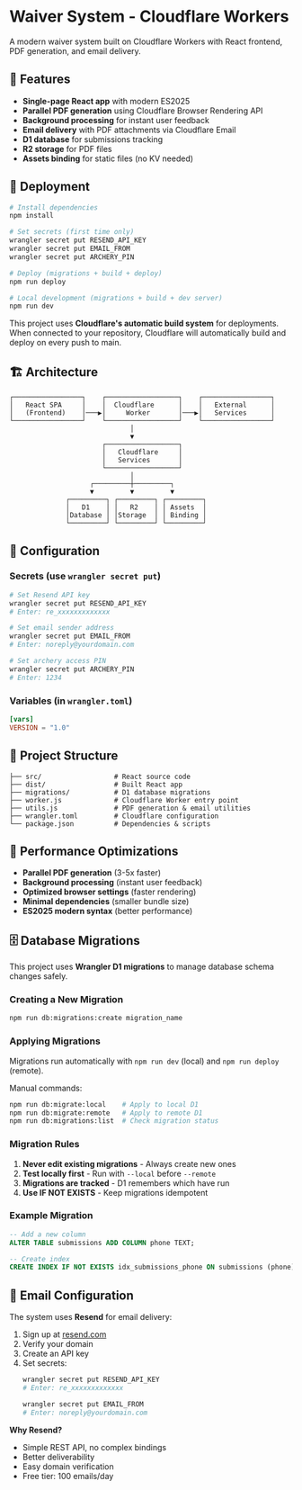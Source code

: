 # Waiver System - Cloudflare Workers

A modern waiver system built on Cloudflare Workers with React frontend, PDF generation, and email delivery.

## 🚀 Features

- **Single-page React app** with modern ES2025
- **Parallel PDF generation** using Cloudflare Browser Rendering API
- **Background processing** for instant user feedback
- **Email delivery** with PDF attachments via Cloudflare Email
- **D1 database** for submissions tracking
- **R2 storage** for PDF files
- **Assets binding** for static files (no KV needed)

## 🚀 Deployment

```bash
# Install dependencies
npm install

# Set secrets (first time only)
wrangler secret put RESEND_API_KEY
wrangler secret put EMAIL_FROM
wrangler secret put ARCHERY_PIN

# Deploy (migrations + build + deploy)
npm run deploy

# Local development (migrations + build + dev server)
npm run dev
```

This project uses **Cloudflare's automatic build system** for deployments. When connected to your repository, Cloudflare will automatically build and deploy on every push to main.

## 🏗️ Architecture

```
┌─────────────────┐    ┌──────────────────┐    ┌─────────────────┐
│   React SPA     │    │  Cloudflare      │    │   External      │
│   (Frontend)    │───▶│     Worker       │───▶│   Services      │
└─────────────────┘    └──────────────────┘    └─────────────────┘
                              │
                              ▼
                       ┌──────────────────┐
                       │   Cloudflare     │
                       │   Services       │
                       └──────────────────┘
                              │
                    ┌─────────┼─────────┐
                    ▼         ▼         ▼
              ┌─────────┐ ┌─────────┐ ┌─────────┐
              │   D1    │ │   R2    │ │ Assets  │
              │Database │ │Storage  │ │ Binding │
              └─────────┘ └─────────┘ └─────────┘
```

## 🔑 Configuration

### Secrets (use `wrangler secret put`)

```bash
# Set Resend API key
wrangler secret put RESEND_API_KEY
# Enter: re_xxxxxxxxxxxxx

# Set email sender address
wrangler secret put EMAIL_FROM
# Enter: noreply@yourdomain.com

# Set archery access PIN
wrangler secret put ARCHERY_PIN
# Enter: 1234
```

### Variables (in `wrangler.toml`)

```toml
[vars]
VERSION = "1.0"
```

## 📁 Project Structure

```
├── src/                  # React source code
├── dist/                 # Built React app
├── migrations/           # D1 database migrations
├── worker.js             # Cloudflare Worker entry point
├── utils.js              # PDF generation & email utilities
├── wrangler.toml         # Cloudflare configuration
└── package.json          # Dependencies & scripts
```

## 🚀 Performance Optimizations

- **Parallel PDF generation** (3-5x faster)
- **Background processing** (instant user feedback)
- **Optimized browser settings** (faster rendering)
- **Minimal dependencies** (smaller bundle size)
- **ES2025 modern syntax** (better performance)

## 🗄️ Database Migrations

This project uses **Wrangler D1 migrations** to manage database schema changes safely.

### Creating a New Migration

```bash
npm run db:migrations:create migration_name
```

### Applying Migrations

Migrations run automatically with `npm run dev` (local) and `npm run deploy` (remote).

Manual commands:
```bash
npm run db:migrate:local    # Apply to local D1
npm run db:migrate:remote   # Apply to remote D1
npm run db:migrations:list  # Check migration status
```

### Migration Rules

1. **Never edit existing migrations** - Always create new ones
2. **Test locally first** - Run with `--local` before `--remote`
3. **Migrations are tracked** - D1 remembers which have run
4. **Use IF NOT EXISTS** - Keep migrations idempotent

### Example Migration

```sql
-- Add a new column
ALTER TABLE submissions ADD COLUMN phone TEXT;

-- Create index
CREATE INDEX IF NOT EXISTS idx_submissions_phone ON submissions (phone);
```

## 📧 Email Configuration

The system uses **Resend** for email delivery:

1. Sign up at [resend.com](https://resend.com)
2. Verify your domain
3. Create an API key
4. Set secrets:
   ```bash
   wrangler secret put RESEND_API_KEY
   # Enter: re_xxxxxxxxxxxxx

   wrangler secret put EMAIL_FROM
   # Enter: noreply@yourdomain.com
   ```

**Why Resend?**
- Simple REST API, no complex bindings
- Better deliverability
- Easy domain verification
- Free tier: 100 emails/day
